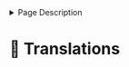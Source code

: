 <details>
<summary>Page Description</summary>

This page describes how to use LevelledMobs' translation files.

</details>

# 📜 Translations